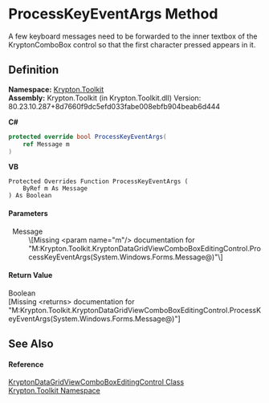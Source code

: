 # ProcessKeyEventArgs Method


A few keyboard messages need to be forwarded to the inner textbox of the KryptonComboBox control so that the first character pressed appears in it.



## Definition
**Namespace:** <a href="79d2eac2-21f4-54ff-7552-b20c33c30600.md">Krypton.Toolkit</a>  
**Assembly:** Krypton.Toolkit (in Krypton.Toolkit.dll) Version: 80.23.10.287+8d7660f9dc5efd033fabe008ebfb904beab6d444

**C#**
``` C#
protected override bool ProcessKeyEventArgs(
	ref Message m
)
```
**VB**
``` VB
Protected Overrides Function ProcessKeyEventArgs ( 
	ByRef m As Message
) As Boolean
```



#### Parameters
<dl><dt>  Message</dt><dd>\[Missing &lt;param name="m"/&gt; documentation for "M:Krypton.Toolkit.KryptonDataGridViewComboBoxEditingControl.ProcessKeyEventArgs(System.Windows.Forms.Message@)"\]</dd></dl>

#### Return Value
Boolean  
\[Missing &lt;returns&gt; documentation for "M:Krypton.Toolkit.KryptonDataGridViewComboBoxEditingControl.ProcessKeyEventArgs(System.Windows.Forms.Message@)"\]

## See Also


#### Reference
<a href="ca03a30d-81c7-7076-fef0-60cb6910ba26.md">KryptonDataGridViewComboBoxEditingControl Class</a>  
<a href="79d2eac2-21f4-54ff-7552-b20c33c30600.md">Krypton.Toolkit Namespace</a>  
